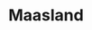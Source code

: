 ---
plaats: "Maasland"
naam: "Maasland"
title: "Maasland"
afbeelding: "/images/.jpg"
tags: ["verdwenenmolens"]
---